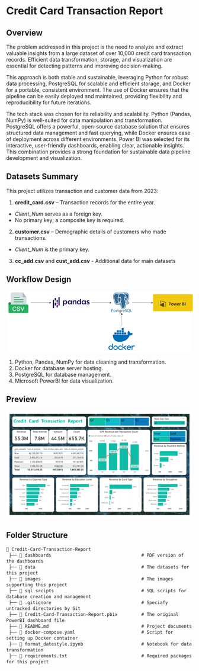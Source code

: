 # Credit Card Transaction Report

## Overview

The problem addressed in this project is the need to analyze and extract valuable insights from a large dataset of over 10,000 credit card transaction records. Efficient data transformation, storage, and visualization are essential for detecting patterns and improving decision-making.

This approach is both stable and sustainable, leveraging Python for robust data processing, PostgreSQL for scalable and efficient storage, and Docker for a portable, consistent environment. The use of Docker ensures that the pipeline can be easily deployed and maintained, providing flexibility and reproducibility for future iterations.

The tech stack was chosen for its reliability and scalability. Python (Pandas, NumPy) is well-suited for data manipulation and transformation. PostgreSQL offers a powerful, open-source database solution that ensures structured data management and fast querying, while Docker ensures ease of deployment across different environments. Power BI was selected for its interactive, user-friendly dashboards, enabling clear, actionable insights. This combination provides a strong foundation for sustainable data pipeline development and visualization.

## Datasets Summary

This project utilizes transaction and customer data from 2023:

1. **credit_card.csv** – Transaction records for the entire year.

- *Client_Num* serves as a foreign key.
- No primary key; a composite key is required.

2. **customer.csv** – Demographic details of customers who made transactions.

- *Client_Num* is the primary key.

3. **cc_add.csv** and **cust_add.csv** - Additional data for main datasets

## Workflow Design

![Diagram](images/CC-Report-Diagram.png)

1. Python, Pandas, NumPy for data cleaning and transformation.
2. Docker for database server hosting.
3. PostgreSQL for database management.
4. Microsoft PowerBI for data visualization.

## Preview

![Dashboard Screenshot](images/Credit_Card_Transactions_Report.jpg)

## Folder Structure

```
📂 Credit-Card-Transaction-Report
 ├── 📂 dashboards                                  # PDF version of the dashboards
 ├── 📂 data                                        # The datasets for this project
 ├── 📂 images                                      # The images supporting this project 
 ├── 📂 sql srcipts                                 # SQL scripts for database creation and management
 ├── 📜 .gitignore                                  # Speciafy untracked directories by Git
 ├── 📜 Credit-Card-Transaction-Report.pbix         # The original PowerBI dashboard file
 ├── 📜 README.md                                   # Project documents
 ├── 📜 docker-compose.yaml                         # Script for setting up Docker container
 ├── 📜 format_datestyle.ipynb                      # Notebook for data transformation
 ├── 📜 requirements.txt                            # Required packages for this project
```
